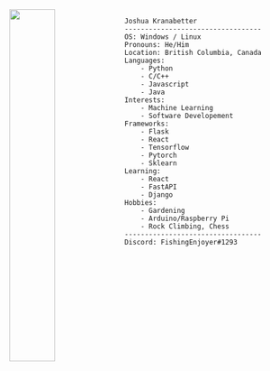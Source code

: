 <picture>
  <source width=40% align="left" srcset="ganart2.png" media="(prefers-color-scheme: dark)">
  <img width=40% align="left" src="ganart2.png">
</picture>

```
Joshua Kranabetter
----------------------------------
OS: Windows / Linux
Pronouns: He/Him
Location: British Columbia, Canada
Languages: 
    - Python
    - C/C++
    - Javascript
    - Java
Interests:
    - Machine Learning
    - Software Developement
Frameworks:
    - Flask
    - React
    - Tensorflow
    - Pytorch
    - Sklearn
Learning: 
    - React
    - FastAPI
    - Django
Hobbies: 
    - Gardening
    - Arduino/Raspberry Pi
    - Rock Climbing, Chess
----------------------------------
Discord: FishingEnjoyer#1293
```